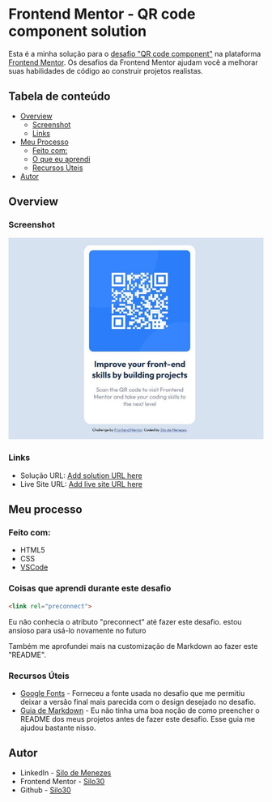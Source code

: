 # Frontend Mentor - QR code component solution

Esta é a minha solução para o [desafio "QR code component"](https://www.frontendmentor.io/challenges/qr-code-component-iux_sIO_H) na plataforma [Frontend Mentor](https://www.frontendmentor.io/home). Os desafios da Frontend Mentor ajudam você a melhorar suas habilidades de código ao construir projetos realistas.

## Tabela de conteúdo 

- [Overview](#overview)
  - [Screenshot](#screenshot)
  - [Links](#links)
- [Meu Processo](#meu-processo)
  - [Feito com:](#feito-com)
  - [O que eu aprendi](#coisas-que-aprendi-durante-este-desafio)
  - [Recursos Úteis](#recursos-úteis)
- [Autor](#autor)

## Overview

### Screenshot

![Screenshot](./images/Screenshot.JPG)

### Links

- Solução URL: [Add solution URL here](https://your-solution-url.com)
- Live Site URL: [Add live site URL here](https://your-live-site-url.com)

## Meu processo

### Feito com:

- HTML5
- CSS
- [VSCode](https://code.visualstudio.com/)

### Coisas que aprendi durante este desafio

```html
<link rel="preconnect">
```
Eu não conhecia o atributo "preconnect" até fazer este desafio. estou ansioso para usá-lo novamente no futuro

Também me aprofundei mais na customização de Markdown ao fazer este "README".


### Recursos Úteis

- [Google Fonts](https://fonts.google.com/) - Forneceu a fonte usada no desafio que me permitiu deixar a versão final mais parecida com o design desejado no desafio.
- [Guia de Markdown](https://www.markdownguide.org/) - Eu não tinha uma boa noção de como preencher o README dos meus projetos antes de fazer este desafio. Esse guia me ajudou bastante nisso.

## Autor

- LinkedIn - [Silo de Menezes](www.linkedin.com/in/silo-menezes-648920197)
- Frontend Mentor - [Silo30](https://www.frontendmentor.io/profile/Silo30)
- Github - [Silo30](https://github.com/Silo30)
